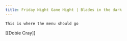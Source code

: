 ```yaml
---
title: Friday Night Game Night | Blades in the dark
---
```


```
This is where the menu should go
```


[[Dobie Cray]]
